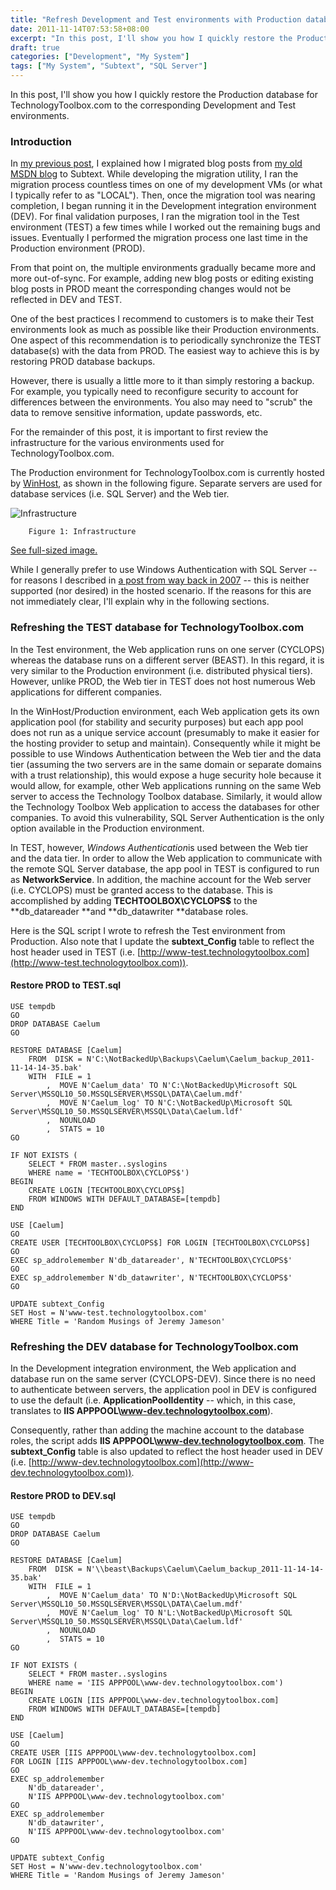 ```yaml
---
title: "Refresh Development and Test environments with Production database (a.k.a. Building TechnologyToolbox.com, part 7)"
date: 2011-11-14T07:53:58+08:00
excerpt: "In this post, I'll show you how I quickly restore the Production database for TechnologyToolbox.com to the corresponding Development and Test environments..."
draft: true
categories: ["Development", "My System"]
tags: ["My System", "Subtext", "SQL Server"]
---
```


In this post, I'll show you how I quickly restore the Production database for TechnologyToolbox.com to the corresponding Development and Test environments.

### Introduction

In[my previous post](/blog/jjameson/archive/2011/11/13/building-technologytoolbox-com-part-6.aspx), I explained how I migrated blog posts from[my old MSDN blog](http://blogs.msdn.com/b/jjameson/) to Subtext. While developing the migration utility, I ran the migration process countless times on one of my development VMs (or what I typically refer to as "LOCAL"). Then, once the migration tool was nearing completion, I began running it in the Development integration environment (DEV). For final validation purposes, I ran the migration tool in the Test environment (TEST) a few times while I worked out the remaining bugs and issues. Eventually I performed the migration process one last time in the Production environment (PROD).

From that point on, the multiple environments gradually became more and more out-of-sync. For example, adding new blog posts or editing existing blog posts in PROD meant the corresponding changes would not be reflected in DEV and TEST.

One of the best practices I recommend to customers is to make their Test environments look as much as possible like their Production environments. One aspect of this recommendation is to periodically synchronize the TEST database(s) with the data from PROD. The easiest way to achieve this is by restoring PROD database backups.

However, there is usually a little more to it than simply restoring a backup. For example, you typically need to reconfigure security to account for differences between the environments. You also may need to "scrub" the data to remove sensitive information, update passwords, etc.

For the remainder of this post, it is important to first review the infrastructure for the various environments used for TechnologyToolbox.com.

The Production environment for TechnologyToolbox.com is currently hosted by [WinHost](http://www.winhost.com), as shown in the following figure. Separate servers are used for database services (i.e. SQL Server) and the Web tier.

![Infrastructure](https://www.technologytoolbox.com/blog/images/www_technologytoolbox_com/blog/jjameson/8/r_Technology-Toolbox-Infrastructure.jpg)
		Figure 1: Infrastructure

[See full-sized image.](/blog/images/www_technologytoolbox_com/blog/jjameson/8/o_Technology-Toolbox-Infrastructure.jpg) 


While I generally prefer to use Windows Authentication with SQL Server -- for reasons I described in[a post from way back in 2007](/blog/jjameson/archive/2007/03/23/sql-server-authentication-modes.aspx) -- this is neither supported (nor desired) in the hosted scenario. If the reasons for this are not immediately clear, I'll explain why in the following sections.

### Refreshing the TEST database for TechnologyToolbox.com

In the Test environment, the Web application runs on one server (CYCLOPS) whereas the database runs on a different server (BEAST). In this regard, it is very similar to the Production environment (i.e. distributed physical tiers). However, unlike PROD, the Web tier in TEST does not host numerous Web applications for different companies.

In the WinHost/Production environment, each Web application gets its own application pool (for stability and security purposes) but each app pool does not run as a unique service account (presumably to make it easier for the hosting provider to setup and maintain). Consequently while it might be possible to use Windows Authentication between the Web tier and the data tier (assuming the two servers are in the same domain or separate domains with a trust relationship), this would expose a huge security hole because it would allow, for example, other Web applications running on the same Web server to access the Technology Toolbox database. Similarly, it would allow the Technology Toolbox Web application to access the databases for other companies. To avoid this vulnerability, SQL Server Authentication is the only option available in the Production environment.

In TEST, however, *Windows Authentication*is used between the Web tier and the data tier. In order to allow the Web application to communicate with the remote SQL Server database, the app pool in TEST is configured to run as **NetworkService**. In addition, the machine account for the Web server (i.e. CYCLOPS) must be granted access to the database. This is accomplished by adding **TECHTOOLBOX\CYCLOPS$** to the **db\_datareader**and **db\_datawriter **database roles.

Here is the SQL script I wrote to refresh the Test environment from Production. Also note that I update the **subtext\_Config** table to reflect the host header used in TEST (i.e.[http://www-test.technologytoolbox.com](http://www-test.technologytoolbox.com)).

#### Restore PROD to TEST.sql



    USE tempdb
    GO
    DROP DATABASE Caelum
    GO
    
    RESTORE DATABASE [Caelum]
        FROM  DISK = N'C:\NotBackedUp\Backups\Caelum\Caelum_backup_2011-11-14-14-35.bak'
        WITH  FILE = 1
            ,  MOVE N'Caelum_data' TO N'C:\NotBackedUp\Microsoft SQL Server\MSSQL10_50.MSSQLSERVER\MSSQL\DATA\Caelum.mdf'
            ,  MOVE N'Caelum_log' TO N'C:\NotBackedUp\Microsoft SQL Server\MSSQL10_50.MSSQLSERVER\MSSQL\Data\Caelum.ldf'
            ,  NOUNLOAD
            ,  STATS = 10
    GO
    
    IF NOT EXISTS (
        SELECT * FROM master..syslogins
        WHERE name = 'TECHTOOLBOX\CYCLOPS$')
    BEGIN
        CREATE LOGIN [TECHTOOLBOX\CYCLOPS$]
        FROM WINDOWS WITH DEFAULT_DATABASE=[tempdb]
    END
    
    USE [Caelum]
    GO
    CREATE USER [TECHTOOLBOX\CYCLOPS$] FOR LOGIN [TECHTOOLBOX\CYCLOPS$]
    GO
    EXEC sp_addrolemember N'db_datareader', N'TECHTOOLBOX\CYCLOPS$'
    GO
    EXEC sp_addrolemember N'db_datawriter', N'TECHTOOLBOX\CYCLOPS$'
    GO
    
    UPDATE subtext_Config
    SET Host = N'www-test.technologytoolbox.com'
    WHERE Title = 'Random Musings of Jeremy Jameson'



### Refreshing the DEV database for TechnologyToolbox.com

In the Development integration environment, the Web application and database run on the same server (CYCLOPS-DEV). Since there is no need to authenticate between servers, the application pool in DEV is configured to use the default (i.e. **ApplicationPoolIdentity** -- which, in this case, translates to **IIS APPPOOL\www-dev.technologytoolbox.com**).

Consequently, rather than adding the machine account to the database roles, the script adds **IIS APPPOOL\www-dev.technologytoolbox.com**. The **subtext\_Config** table is also updated to reflect the host header used in DEV (i.e. [http://www-dev.technologytoolbox.com](http://www-dev.technologytoolbox.com)).

#### Restore PROD to DEV.sql



    USE tempdb
    GO
    DROP DATABASE Caelum
    GO
    
    RESTORE DATABASE [Caelum]
        FROM  DISK = N'\\beast\Backups\Caelum\Caelum_backup_2011-11-14-14-35.bak'
        WITH  FILE = 1
            ,  MOVE N'Caelum_data' TO N'D:\NotBackedUp\Microsoft SQL Server\MSSQL10_50.MSSQLSERVER\MSSQL\DATA\Caelum.mdf'
            ,  MOVE N'Caelum_log' TO N'L:\NotBackedUp\Microsoft SQL Server\MSSQL10_50.MSSQLSERVER\MSSQL\Data\Caelum.ldf'
            ,  NOUNLOAD
            ,  STATS = 10
    GO
    
    IF NOT EXISTS (
        SELECT * FROM master..syslogins
        WHERE name = 'IIS APPPOOL\www-dev.technologytoolbox.com')
    BEGIN
        CREATE LOGIN [IIS APPPOOL\www-dev.technologytoolbox.com]
        FROM WINDOWS WITH DEFAULT_DATABASE=[tempdb]
    END
    
    USE [Caelum]
    GO
    CREATE USER [IIS APPPOOL\www-dev.technologytoolbox.com]
    FOR LOGIN [IIS APPPOOL\www-dev.technologytoolbox.com]
    GO
    EXEC sp_addrolemember
        N'db_datareader',
        N'IIS APPPOOL\www-dev.technologytoolbox.com'
    GO
    EXEC sp_addrolemember
        N'db_datawriter',
        N'IIS APPPOOL\www-dev.technologytoolbox.com'
    GO
    
    UPDATE subtext_Config
    SET Host = N'www-dev.technologytoolbox.com'
    WHERE Title = 'Random Musings of Jeremy Jameson'

